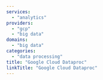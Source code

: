```yaml
---
services:
  - "analytics"
providers:
  - "gcp"
  - "big data"
domains:
  - "big data"
categories:
  - "data processing"
title: "Google Cloud Dataproc"
linkTitle: "Google Cloud Dataproc"
---
```

